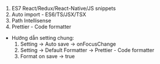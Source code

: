 1. ES7 React/Redux/React-Native/JS snippets
2. Auto import - ES6/TS/JSX/TSX
3. Path Intellisense
4. Prettier - Code formatter

- Hướng dẫn setting chung:
  1. Setting -> Auto save -> onFocusChange
  2. Setting -> Default Formatter -> Prettier - Code formatter
  3. Format on save -> true

